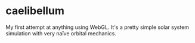 caelibellum
===========
My first attempt at anything using WebGL.  It's a pretty simple solar system simulation with very naïve orbital mechanics. 
